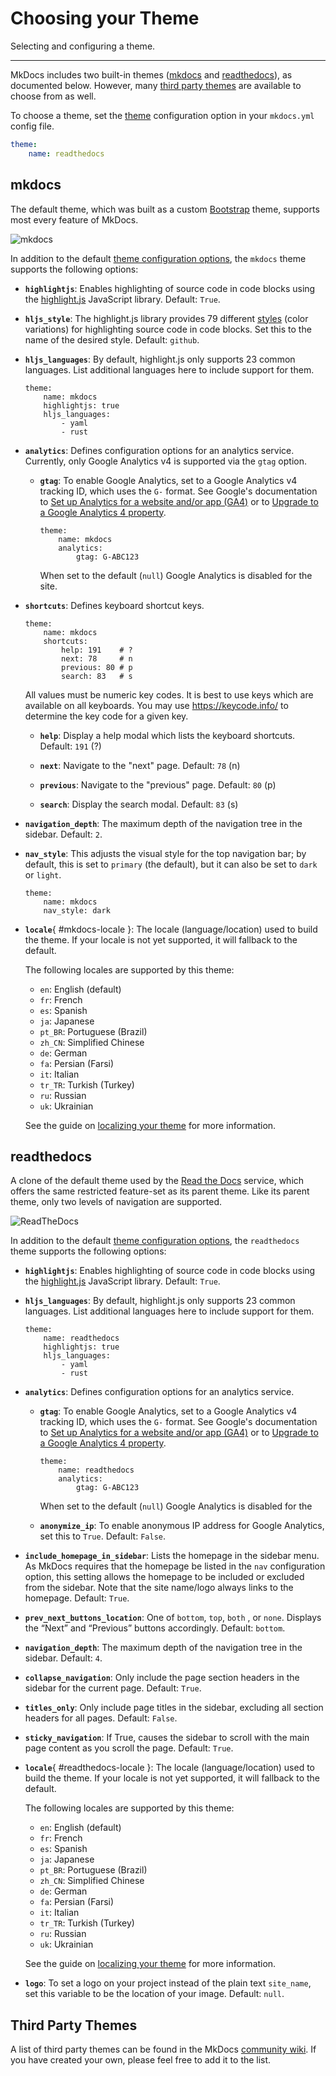 # Choosing your Theme

Selecting and configuring a theme.

---

MkDocs includes two built-in themes ([mkdocs](#mkdocs) and
[readthedocs](#readthedocs)), as documented below. However, many [third party
themes] are available to choose from as well.

To choose a theme, set the [theme] configuration option in your `mkdocs.yml`
config file.

```yaml
theme:
    name: readthedocs
```

## mkdocs

The default theme, which was built as a custom [Bootstrap] theme, supports most
every feature of MkDocs.

![mkdocs](../img/mkdocs.png)

In addition to the default [theme configuration options][theme], the `mkdocs` theme
supports the following options:

*   __`highlightjs`__: Enables highlighting of source code in code blocks using
    the [highlight.js] JavaScript library. Default: `True`.

*   __`hljs_style`__: The highlight.js library provides 79 different [styles]
    (color variations) for highlighting source code in code blocks. Set this to
    the name of the desired style. Default: `github`.

*   __`hljs_languages`__: By default, highlight.js only supports 23 common
    languages. List additional languages here to include support for them.

        theme:
            name: mkdocs
            highlightjs: true
            hljs_languages:
                - yaml
                - rust

*   __`analytics`__: Defines configuration options for an analytics service.
    Currently, only Google Analytics v4 is supported via the `gtag` option.

    *   __`gtag`__: To enable Google Analytics, set to a Google Analytics v4
    tracking ID, which uses the `G-` format. See Google's documentation to
    [Set up Analytics for a website and/or app (GA4)][setup-GA4] or to
    [Upgrade to a Google Analytics 4 property][upgrade-GA4].

            theme:
                name: mkdocs
                analytics:
                    gtag: G-ABC123

        When set to the default (`null`) Google Analytics is disabled for the
        site.

*   __`shortcuts`__: Defines keyboard shortcut keys.

        theme:
            name: mkdocs
            shortcuts:
                help: 191    # ?
                next: 78     # n
                previous: 80 # p
                search: 83   # s

    All values must be numeric key codes. It is best to use keys which are
    available on all keyboards. You may use <https://keycode.info/> to determine
    the key code for a given key.

    *   __`help`__: Display a help modal which lists the keyboard shortcuts.
        Default: `191` (&quest;)

    *   __`next`__: Navigate to the "next" page. Default: `78` (n)

    *   __`previous`__: Navigate to the "previous" page. Default: `80` (p)

    *   __`search`__: Display the search modal. Default: `83` (s)

*   __`navigation_depth`__: The maximum depth of the navigation tree in the
    sidebar. Default: `2`.

*   __`nav_style`__: This adjusts the visual style for the top navigation bar; by
    default, this is set to `primary` (the default), but it can also be set to
    `dark` or `light`.

        theme:
            name: mkdocs
            nav_style: dark

*   __`locale`__{ #mkdocs-locale }: The locale (language/location) used to
    build the theme. If your locale is not yet supported, it will fallback
    to the default.

    The following locales are supported by this theme:

    * `en`: English (default)
    * `fr`: French
    * `es`: Spanish
    * `ja`: Japanese
    * `pt_BR`: Portuguese (Brazil)
    * `zh_CN`: Simplified Chinese
    * `de`: German
    * `fa`: Persian (Farsi)
    * `it`: Italian
    * `tr_TR`: Turkish (Turkey)
    * `ru`: Russian
    * `uk`: Ukrainian

    See the guide on [localizing your theme] for more information.

## readthedocs

A clone of the default theme used by the [Read the Docs] service, which offers
the same restricted feature-set as its parent theme. Like its parent theme, only
two levels of navigation are supported.

![ReadTheDocs](../img/readthedocs.png)

In addition to the default [theme configuration options][theme], the `readthedocs`
theme supports the following options:

*   __`highlightjs`__: Enables highlighting of source code in code blocks using
    the [highlight.js] JavaScript library. Default: `True`.

*   __`hljs_languages`__: By default, highlight.js only supports 23 common
    languages. List additional languages here to include support for them.

        theme:
            name: readthedocs
            highlightjs: true
            hljs_languages:
                - yaml
                - rust

*   __`analytics`__: Defines configuration options for an analytics service.

    *   __`gtag`__: To enable Google Analytics, set to a Google Analytics v4
    tracking ID, which uses the `G-` format. See Google's documentation to
    [Set up Analytics for a website and/or app (GA4)][setup-GA4] or to
    [Upgrade to a Google Analytics 4 property][upgrade-GA4].

            theme:
                name: readthedocs
                analytics:
                    gtag: G-ABC123

        When set to the default (`null`) Google Analytics is disabled for the

    *   __`anonymize_ip`__: To enable anonymous IP address for Google Analytics,
        set this to `True`. Default: `False`.

*   __`include_homepage_in_sidebar`__: Lists the homepage in the sidebar menu. As
    MkDocs requires that the homepage be listed in the `nav` configuration
    option, this setting allows the homepage to be included or excluded from
    the sidebar. Note that the site name/logo always links to the homepage.
    Default: `True`.

*   __`prev_next_buttons_location`__: One of `bottom`, `top`, `both` , or `none`.
    Displays the “Next” and “Previous” buttons accordingly. Default: `bottom`.

*   __`navigation_depth`__: The maximum depth of the navigation tree in the
    sidebar. Default: `4`.

*   __`collapse_navigation`__: Only include the page section headers in the
    sidebar for the current page. Default: `True`.

*   __`titles_only`__: Only include page titles in the sidebar, excluding all
    section headers for all pages. Default: `False`.

*   __`sticky_navigation`__: If True, causes the sidebar to scroll with the main
    page content as you scroll the page. Default: `True`.

*   __`locale`__{ #readthedocs-locale }: The locale (language/location) used to
    build the theme. If your locale is not yet supported, it will fallback
    to the default.

    The following locales are supported by this theme:

    * `en`: English (default)
    * `fr`: French
    * `es`: Spanish
    * `ja`: Japanese
    * `pt_BR`: Portuguese (Brazil)
    * `zh_CN`: Simplified Chinese
    * `de`: German
    * `fa`: Persian (Farsi)
    * `it`: Italian
    * `tr_TR`: Turkish (Turkey)
    * `ru`: Russian
    * `uk`: Ukrainian

    See the guide on [localizing your theme] for more information.

*   __`logo`__: To set a logo on your project instead of the plain text
    `site_name`, set this variable to be the location of your image. Default: `null`.

## Third Party Themes

A list of third party themes can be found in the MkDocs [community wiki]. If you
have created your own, please feel free to add it to the list.

[third party themes]: #third-party-themes
[theme]: configuration.md#theme
[Bootstrap]: https://getbootstrap.com/
[highlight.js]: https://highlightjs.org/
[styles]: https://highlightjs.org/static/demo/
[setup-GA4]: https://support.google.com/analytics/answer/9304153?hl=en&ref_topic=9303319
[upgrade-GA4]: https://support.google.com/analytics/answer/9744165?hl=en&ref_topic=9303319
[Read the Docs]: https://readthedocs.org/
[community wiki]: https://github.com/mkdocs/mkdocs/wiki/MkDocs-Themes
[localizing your theme]: localizing-your-theme.md
